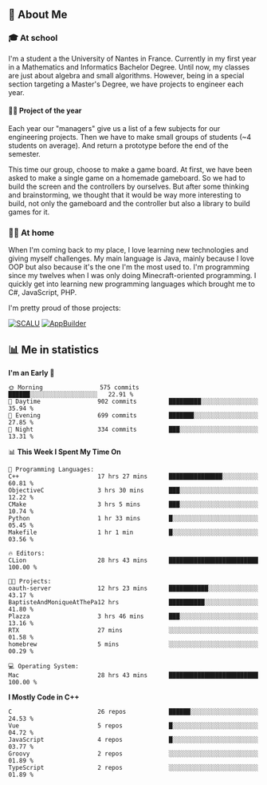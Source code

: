 ## 👀 About Me

### 🎓 At school

I'm a student a the University of Nantes in France. Currently in my first year in a Mathematics and Informatics Bachelor Degree. Until now, my classes are just about algebra and small algorithms. However, being in a special section targeting a Master's Degree, we have projects to engineer each year. 

#### 🔧🔬 Project of the year

Each year our "managers" give us a list of a few subjects for our engineering projects. Then we have to make small groups of students (~4 students on average). And return a prototype before the end of the semester.

This time our group, choose to make a game board. At first, we have been asked to make a single game on a homemade gameboard. So we had to build the screen and the controllers by ourselves. 
But after some thinking and brainstorming, we thought that it would be way more interesting to build, not only the gameboard and the controller but also a library to build games for it.

### 👨‍💻 At home

When I'm coming back to my place, I love learning new technologies and giving myself challenges. My main language is Java, mainly because I love OOP but also because it's the one I'm the most used to. I'm programming since my twelves when I was only doing Minecraft-oriented programming.  I quickly get into learning new programming languages which brought me to C#, JavaScript, PHP. 

I'm pretty proud of those projects:

[![SCALU](https://github-readme-stats.vercel.app/api/pin?username=renardfute&repo=SCALU)](https://github.com/renardfute/scalu)
[![AppBuilder](https://github-readme-stats.vercel.app/api/pin?username=pulsedev2&repo=AppBuilder)](https://github.com/pulsedev2/AppBuilder)

## 📊 Me in statistics
<!--START_SECTION:waka-->
**I'm an Early 🐤** 

```text
🌞 Morning                575 commits         ██████░░░░░░░░░░░░░░░░░░░   22.91 % 
🌆 Daytime                902 commits         █████████░░░░░░░░░░░░░░░░   35.94 % 
🌃 Evening                699 commits         ███████░░░░░░░░░░░░░░░░░░   27.85 % 
🌙 Night                  334 commits         ███░░░░░░░░░░░░░░░░░░░░░░   13.31 % 
```


📊 **This Week I Spent My Time On** 

```text
💬 Programming Languages: 
C++                      17 hrs 27 mins      ███████████████░░░░░░░░░░   60.81 % 
ObjectiveC               3 hrs 30 mins       ███░░░░░░░░░░░░░░░░░░░░░░   12.22 % 
CMake                    3 hrs 5 mins        ███░░░░░░░░░░░░░░░░░░░░░░   10.74 % 
Python                   1 hr 33 mins        █░░░░░░░░░░░░░░░░░░░░░░░░   05.45 % 
Makefile                 1 hr 1 min          █░░░░░░░░░░░░░░░░░░░░░░░░   03.56 % 

🔥 Editors: 
CLion                    28 hrs 43 mins      █████████████████████████   100.00 % 

🐱‍💻 Projects: 
oauth-server             12 hrs 23 mins      ███████████░░░░░░░░░░░░░░   43.17 % 
BaptisteAndMoniqueAtThePa12 hrs              ██████████░░░░░░░░░░░░░░░   41.80 % 
Plazza                   3 hrs 46 mins       ███░░░░░░░░░░░░░░░░░░░░░░   13.16 % 
RTX                      27 mins             ░░░░░░░░░░░░░░░░░░░░░░░░░   01.58 % 
homebrew                 5 mins              ░░░░░░░░░░░░░░░░░░░░░░░░░   00.29 % 

💻 Operating System: 
Mac                      28 hrs 43 mins      █████████████████████████   100.00 % 
```

**I Mostly Code in C++** 

```text
C                        26 repos            ██████░░░░░░░░░░░░░░░░░░░   24.53 % 
Vue                      5 repos             █░░░░░░░░░░░░░░░░░░░░░░░░   04.72 % 
JavaScript               4 repos             █░░░░░░░░░░░░░░░░░░░░░░░░   03.77 % 
Groovy                   2 repos             ░░░░░░░░░░░░░░░░░░░░░░░░░   01.89 % 
TypeScript               2 repos             ░░░░░░░░░░░░░░░░░░░░░░░░░   01.89 % 
```




<!--END_SECTION:waka-->
